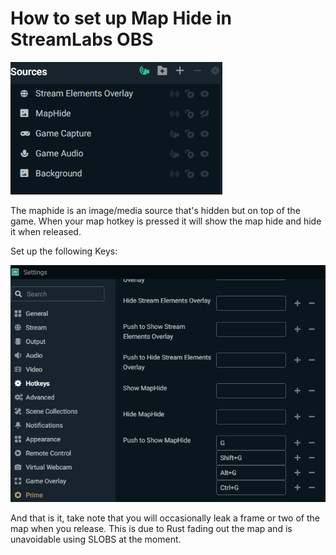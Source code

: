 # How to set up Map Hide in StreamLabs OBS

![SLOBS Sources](/slobssources.png)

The maphide is an image/media source that's hidden but on top of the game. When your map hotkey is pressed it will show the map hide and hide it when released.

Set up the following Keys:

![SLOBS Hotkeys](/slobshotkeys.png)

And that is it, take note that you will occasionally leak a frame or two of the map when you release. This is due to Rust fading out the map and is unavoidable using SLOBS at the moment.
